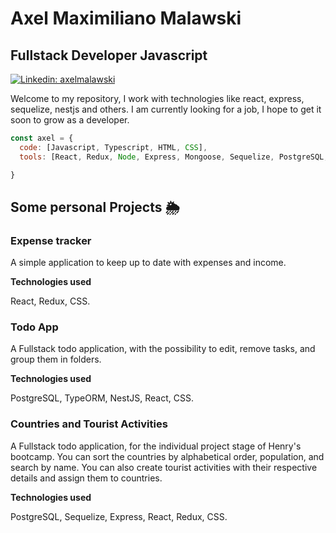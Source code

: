 # Axel Maximiliano Malawski
## Fullstack Developer Javascript

[![Linkedin: axelmalawski](https://img.shields.io/badge/-axelmalawski-blue?style=flat-square&logo=Linkedin&logoColor=white&link=https://www.linkedin.com/in/axelmalawski/)](https://www.linkedin.com/in/axelmalawski/)

Welcome to my repository, I work with technologies like react, express, sequelize, nestjs and others. I am currently looking for a job, I hope to get it soon to grow as a developer.

```javascript
const axel = {
  code: [Javascript, Typescript, HTML, CSS],
  tools: [React, Redux, Node, Express, Mongoose, Sequelize, PostgreSQL, MongoDb],

}
```
<h2>Some personal Projects 🌦</h2>

<h3>Expense tracker</h3>

A simple application to keep up to date with expenses and income.

**Technologies used**

React, Redux, CSS.

<h3>Todo App</h3>

A Fullstack todo application, with the possibility to edit, remove tasks, and group them in folders.

**Technologies used**

PostgreSQL, TypeORM, NestJS, React, CSS. 


<h3>Countries and Tourist Activities</h3>

A Fullstack todo application, for the individual project stage of Henry's bootcamp. You can sort the countries by alphabetical order, population, and search by name. You can also create tourist activities with their respective details and assign them to countries.

**Technologies used**

PostgreSQL, Sequelize, Express, React, Redux, CSS.
